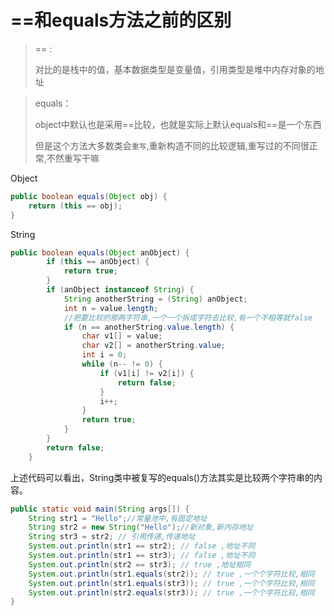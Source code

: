 # ==和equals方法之前的区别 

>  == :
>
> 对⽐的是栈中的值，基本数据类型是变量值，引⽤类型是堆中内存对象的地址 

>  equals：
>
> object中默认也是采⽤==⽐较，也就是实际上默认equals和==是一个东西
>
> 但是这个方法大多数类会`重写`,重新构造不同的比较逻辑,重写过的不同很正常,不然重写干嘛

Object 

```java
public boolean equals(Object obj) { 
    return (this == obj); 
}
```

String 

```java
public boolean equals(Object anObject) {
        if (this == anObject) {
            return true;
        }
        if (anObject instanceof String) {
            String anotherString = (String) anObject;
            int n = value.length;
            //把要比较的那两字符串,一个一个拆成字符去比较,有一个不相等就false
            if (n == anotherString.value.length) {
                char v1[] = value;
                char v2[] = anotherString.value;
                int i = 0;
                while (n-- != 0) {
                    if (v1[i] != v2[i]) {
                        return false;
                    }
                    i++;
                }
                return true;
            }
        }
        return false;
    }
```

上述代码可以看出，String类中被复写的equals()⽅法其实是⽐较两个字符串的内容。 

```java
public static void main(String args[]) {
    String str1 = "Hello";//常量池中,有固定地址
    String str2 = new String("Hello");//新对象,新内存地址
    String str3 = str2; // 引⽤传递,传递地址
    System.out.println(str1 == str2); // false ,地址不同
    System.out.println(str1 == str3); // false ,地址不同
    System.out.println(str2 == str3); // true ,地址相同
    System.out.println(str1.equals(str2)); // true ,一个个字符比较,相同
    System.out.println(str1.equals(str3)); // true ,一个个字符比较,相同
    System.out.println(str2.equals(str3)); // true ,一个个字符比较,相同
}
```

